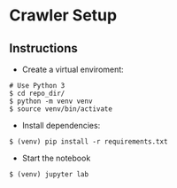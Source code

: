 # Crawler Setup

## Instructions

* Create a virtual enviroment:
```
# Use Python 3
$ cd repo_dir/
$ python -m venv venv
$ source venv/bin/activate
```

* Install dependencies:
```
$ (venv) pip install -r requirements.txt
```

* Start the notebook
```
$ (venv) jupyter lab
```